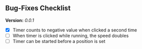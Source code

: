 ## Bug-Fixes Checklist

**Version:** *0.0.1* 
- [x] Timer counts to negative value when clicked a second time
- [ ] When timer is clicked while running, the speed doubles
- [ ] Timer can be started before a position is set
